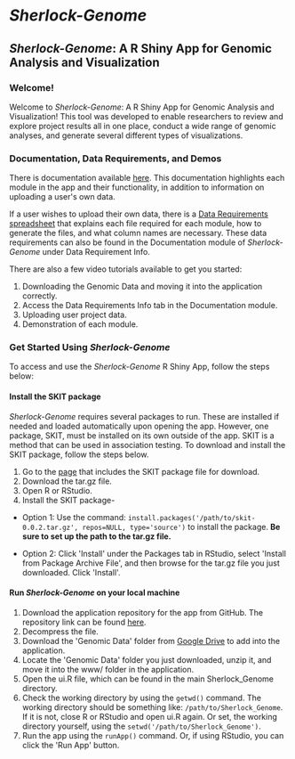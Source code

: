 # *Sherlock-Genome*
## *Sherlock-Genome*: A R Shiny App for Genomic Analysis and Visualization

### Welcome!

Welcome to *Sherlock-Genome*: A R Shiny App for Genomic Analysis and Visualization! This tool was developed to enable researchers to review and explore project results all in one place, conduct a wide range of genomic analyses, and generate several different types of visualizations. 

### Documentation, Data Requirements, and Demos
There is documentation available [here](https://github.com/xtmgah/Sherlock-Genome/wiki). This documentation highlights each module in the app and their functionality, in addition to information on uploading a user's own data.

If a user wishes to upload their own data, there is a [Data Requirements spreadsheet](https://docs.google.com/spreadsheets/d/1XjoYzG1mQQiw0Dqm4shtXPPnJDAmLY4GPHsi1xuazKg/edit#gid=2016382736) that explains each file required for each module, how to generate the files, and what column names are necessary. These data requirements can also be found in the Documentation module of *Sherlock-Genome* under Data Requirement Info.

There are also a few video tutorials available to get you started:

1. Downloading the Genomic Data and moving it into the application correctly.
2. Access the Data Requirements Info tab in the Documentation module.
3. Uploading user project data.
3. Demonstration of each module.

### Get Started Using *Sherlock-Genome*

To access and use the *Sherlock-Genome* R Shiny App, follow the steps below:

#### Install the SKIT package

*Sherlock-Genome* requires several packages to run. These are installed if needed and loaded automatically upon opening the app. However, one package, SKIT, must be installed on its own outside of the app. SKIT is a method that can be used in association testing. To download and install the SKIT package, follow the steps below.

1. Go to the [page](https://dceg.cancer.gov/tools/analysis/skit) that includes the SKIT package file for download.
2. Download the tar.gz file.
3. Open R or RStudio.
3. Install the SKIT package-
- Option 1: Use the command: `install.packages('/path/to/skit-0.0.2.tar.gz', repos=NULL, type='source')` to install the package. **Be sure to set up the path to the tar.gz file.**

- Option 2: Click 'Install' under the Packages tab in RStudio, select 'Install from Package Archive File', and then browse for the tar.gz file you just downloaded. Click 'Install'.

#### Run *Sherlock-Genome* on your local machine

1. Download the application repository for the app from GitHub. The repository link can be found [here](https://github.com/xtmgah/Sherlock-Genome.git).
2. Decompress the file.
3. Download the 'Genomic Data' folder from [Google Drive](https://drive.google.com/file/d/11q90cjMoiBzLMTyw7tVuXtYb8Y3T3n8t/view?usp=drive_link) to add into the application.
4. Locate the 'Genomic Data' folder you just downloaded, unzip it, and move it into the www/ folder in the application.
5. Open the ui.R file, which can be found in the main Sherlock_Genome directory. 
6. Check the working directory by using the `getwd()` command. The working directory should be something like: `/path/to/Sherlock_Genome`. If it is not, close R or RStudio and open ui.R again. Or set, the working directory yourself, using the `setwd('/path/to/Sherlock_Genome')`.
7. Run the app using the `runApp()` command. Or, if using RStudio, you can click the 'Run App' button.

